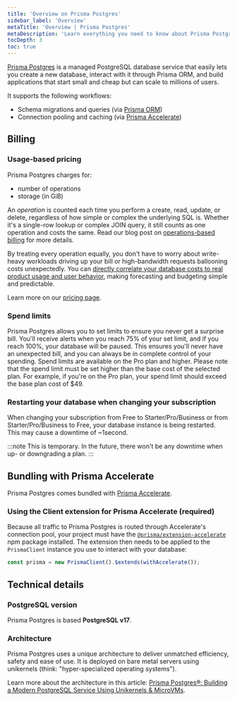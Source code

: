 ```yaml
---
title: 'Overview on Prisma Postgres'
sidebar_label: 'Overview'
metaTitle: 'Overview | Prisma Postgres'
metaDescription: 'Learn everything you need to know about Prisma Postgres.'
tocDepth: 3
toc: true
---
```


[Prisma Postgres](https://www.prisma.io/postgres?utm_source=docs) is a managed PostgreSQL database service that easily lets you create a new database, interact with it through Prisma ORM, and build applications that start small and cheap but can scale to millions of users.

It supports the following workflows:

- Schema migrations and queries (via [Prisma ORM](https://www.prisma.io/orm))
- Connection pooling and caching (via [Prisma Accelerate](https://www.prisma.io/accelerate))

## Billing

### Usage-based pricing

Prisma Postgres charges for:

- number of operations
- storage (in GiB)

An _operation_ is counted each time you perform a create, read, update, or delete, regardless of how simple or complex the underlying SQL is. Whether it's a single-row lookup or complex JOIN query, it still counts as one operation and costs the same. Read our blog post on [operations-based billing](https://www.prisma.io/blog/operations-based-billing?utm_source=docs) for more details.

By treating every operation equally, you don't have to worry about write-heavy workloads driving up your bill or high-bandwidth requests ballooning costs unexpectedly. You can [directly correlate your database costs to real product usage and user behavior](/postgres/more/faq#is-there-a-sample-workload-to-estimate-my-expected-charges), making forecasting and budgeting simple and predictable.

Learn more on our [pricing page](https://www.prisma.io/pricing).

### Spend limits

Prisma Postgres allows you to set limits to ensure you never get a surprise bill. You'll receive alerts when you reach 75% of your set limit, and if you reach 100%, your database will be paused. This ensures you'll never have an unexpected bill, and you can always be in complete control of your spending.
Spend limits are available on the Pro plan and higher. Please note that the spend limit must be set higher than the base cost of the selected plan. For example, if you're on the Pro plan, your spend limit should exceed the base plan cost of $49.

### Restarting your database when changing your subscription

When changing your subscription from Free to Starter/Pro/Business or from Starter/Pro/Business to Free, your database instance is being restarted. This may cause a downtime of ~1second.

:::note
This is temporary. In the future, there won't be any downtime when up- or downgrading a plan.
:::

## Bundling with Prisma Accelerate

Prisma Postgres comes bundled with [Prisma Accelerate](/accelerate).

### Using the Client extension for Prisma Accelerate (required)

Because all traffic to Prisma Postgres is routed through Accelerate's connection pool, your project must have the [`@prisma/extension-accelerate`](https://www.npmjs.com/package/@prisma/extension-accelerate) npm package installed. The extension then needs to be applied to the `PrismaClient` instance you use to interact with your database:

```ts
const prisma = new PrismaClient().$extends(withAccelerate());
```

## Technical details

### PostgreSQL version

Prisma Postgres is based **PostgreSQL v17**.

### Architecture

Prisma Postgres uses a unique architecture to deliver unmatched efficiency, safety and ease of use. It is deployed on bare metal servers using unikernels (think: "hyper-specialized operating systems").

Learn more about the architecture in this article: [Prisma Postgres®: Building a Modern PostgreSQL Service Using Unikernels & MicroVMs](https://pris.ly/ppg-early-access?utm_source=docs).

